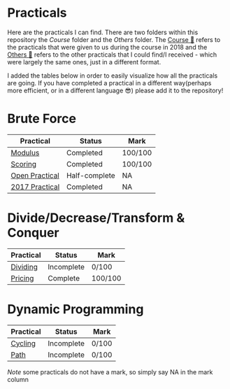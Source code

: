 # Practicals
Here are the practicals I can find. There are two folders within this repository the *Course* folder and the *Others* folder. The [Course 📁](Course) refers to the practicals that were given to us during the course in 2018 and the [Others 📁](Others) refers to the other practicals that I could find/I received - which were largely the same ones, just in a different format.

I added the tables below in order to easily visualize how all the practicals are going. If you have completed a practical in a different way(perhaps more efficient, or in a different language 😎)  please add it to the repository!

# Brute Force
|Practical|Status|Mark|
|---|---|---|
|[Modulus](Course/modulus)|Completed|100/100|
|[Scoring](Course/scoring)|Completed|100/100|
|[Open Practical](Others/open)|Half-complete|NA|
|[2017 Practical](Others/2017)|Completed|NA|

# Divide/Decrease/Transform & Conquer
|Practical|Status|Mark|
|---|---|---|
|[Dividing](Course/dividing)|Incomplete|0/100|
|[Pricing](Course/pricing)|Complete|100/100

# Dynamic Programming
|Practical|Status|Mark|
|---|---|---|
|[Cycling](Course/cycling)|Incomplete|0/100|
|[Path](Course/path)|Incomplete|0/100|

*Note* some practicals do not have a mark, so simply say NA in the mark column

